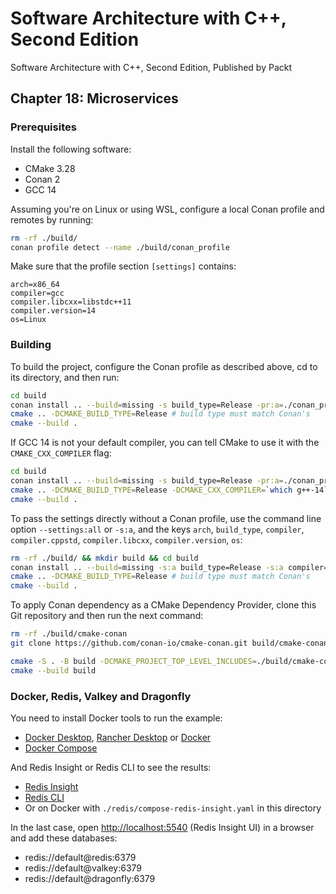 # Software Architecture with C++, Second Edition

Software Architecture with C++, Second Edition, Published by Packt

## Chapter 18: Microservices

### Prerequisites

Install the following software:

- CMake 3.28
- Conan 2
- GCC 14

Assuming you're on Linux or using WSL, configure a local Conan profile and remotes by running:

```bash
rm -rf ./build/
conan profile detect --name ./build/conan_profile
```

Make sure that the profile section `[settings]` contains:

```text
arch=x86_64
compiler=gcc
compiler.libcxx=libstdc++11
compiler.version=14
os=Linux
```

### Building

To build the project, configure the Conan profile as described above, cd to its directory, and then run:

```bash
cd build
conan install .. --build=missing -s build_type=Release -pr:a=./conan_profile -of .
cmake .. -DCMAKE_BUILD_TYPE=Release # build type must match Conan's
cmake --build .
```

If GCC 14 is not your default compiler, you can tell CMake to use it with the `CMAKE_CXX_COMPILER` flag:

```bash
cd build
conan install .. --build=missing -s build_type=Release -pr:a=./conan_profile -of .
cmake .. -DCMAKE_BUILD_TYPE=Release -DCMAKE_CXX_COMPILER=`which g++-14` # build type must match Conan's
cmake --build .
```

To pass the settings directly without a Conan profile, use the command line option `--settings:all` or `-s:a`, and the keys `arch`, `build_type`, `compiler`, `compiler.cppstd`, `compiler.libcxx`, `compiler.version`, `os`:

```bash
rm -rf ./build/ && mkdir build && cd build
conan install .. --build=missing -s:a build_type=Release -s:a compiler=gcc -of .
cmake .. -DCMAKE_BUILD_TYPE=Release # build type must match Conan's
cmake --build .
```

To apply Conan dependency as a CMake Dependency Provider, clone this Git repository and then run the next command:

```bash
rm -rf ./build/cmake-conan
git clone https://github.com/conan-io/cmake-conan.git build/cmake-conan
```

```bash
cmake -S . -B build -DCMAKE_PROJECT_TOP_LEVEL_INCLUDES=./build/cmake-conan/conan_provider.cmake -DCMAKE_BUILD_TYPE=Release
cmake --build build
```

### Docker, Redis, Valkey and Dragonfly

You need to install Docker tools to run the example:

- [Docker Desktop](https://www.docker.com/products/docker-desktop/), [Rancher Desktop](https://rancherdesktop.io/) or [Docker](https://docs.docker.com/engine/install/)
- [Docker Compose](https://docs.docker.com/compose/)

And Redis Insight or Redis CLI to see the results:

- [Redis Insight](https://redis.io/insight/)
- [Redis CLI](https://redis.io/docs/latest/develop/tools/cli/)
- Or on Docker with `./redis/compose-redis-insight.yaml` in this directory

In the last case, open [http://localhost:5540](http://localhost:5540) (Redis Insight UI) in a browser and add these databases:

- redis://default@redis:6379
- redis://default@valkey:6379
- redis://default@dragonfly:6379
